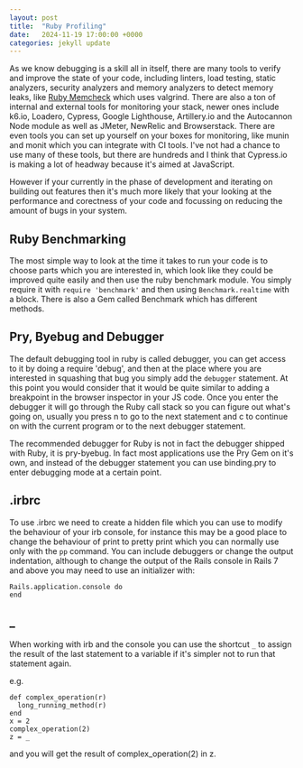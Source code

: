 ```yaml
---
layout: post
title:  "Ruby Profiling"
date:   2024-11-19 17:00:00 +0000
categories: jekyll update
---
```


As we know debugging is a skill all in itself, there are many tools to verify and improve the state of your code, including linters, load testing, static analyzers, security analyzers and memory analyzers to detect memory leaks, like [Ruby Memcheck](https://github.com/Shopify/ruby_memcheck) which uses valgrind. There are also a ton of internal and external tools for monitoring your stack, newer ones include k6.io, Loadero, Cypress, Google Lighthouse, Artillery.io and the Autocannon Node module as well as JMeter, NewRelic and Browserstack. There are even tools you can set up yourself on your boxes for monitoring, like munin and monit which you can integrate with CI tools. I've not had a chance to use many of these tools, but there are hundreds and I think that Cypress.io is making a lot of headway because it's aimed at JavaScript.

However if your currently in the phase of development and iterating on building out features then it's much more likely that your looking at the performance and corectness of your code and focussing on reducing the amount of bugs in your system.

## Ruby Benchmarking

The most simple way to look at the time it takes to run your code is to choose parts which you are interested in, which look like they could be improved quite easily and then use the ruby benchmark module. You simply require it with `require 'benchmark'` and then using `Benchmark.realtime` with a block. There is also a Gem called Benchmark which has different methods.

## Pry, Byebug and Debugger

The default debugging tool in ruby is called debugger, you can get access to it by doing a require 'debug', and then at the place where you are interested in squashing that bug you simply add the `debugger` statement. At this point you would consider that it would be quite similar to adding a breakpoint in the browser inspector in your JS code. Once you enter the debugger it will go through the Ruby call stack so you can figure out what's going on, usually you press n to go to the next statement and c to continue on with the current program or to the next debugger statement. 

The recommended debugger for Ruby is not in fact the debugger shipped with Ruby, it is pry-byebug. In fact most
applications use the Pry Gem on it's own, and instead of the debugger statement you can use binding.pry to enter debugging mode at a certain point.

## .irbrc

To use .irbrc we need to create a hidden file which you can use to modify the behaviour of your irb console, for instance this may be a good place to change the behaviour of print to pretty print which you can normally use only with the `pp` command. You can include debuggers or change the output indentation, although to change the output of the Rails console in Rails 7 and above you may need to use an initializer with:

```
Rails.application.console do
end
```

## _

When working with irb and the console you can use the shortcut `_` to assign the result of the last statement to a variable if it's simpler not to run that statement again.

e.g. 

```
def complex_operation(r)
  long_running_method(r)
end
x = 2
complex_operation(2)
z = _
```

and you will get the result of complex_operation(2) in z.